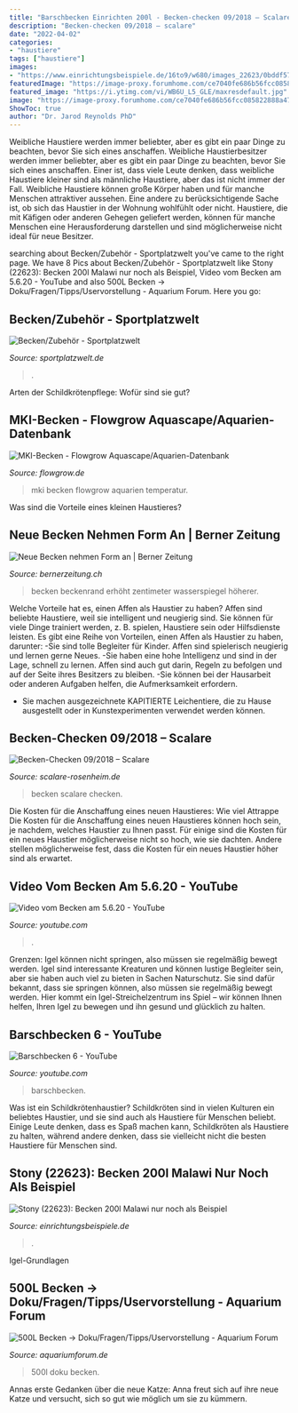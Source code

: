 ```yaml
---
title: "Barschbecken Einrichten 200l - Becken-checken 09/2018 – Scalare"
description: "Becken-checken 09/2018 – scalare"
date: "2022-04-02"
categories:
- "haustiere"
tags: ["haustiere"]
images:
- "https://www.einrichtungsbeispiele.de/16to9/w680/images_22623/0bddf572344bdb55fcfc7e629160e2ec.jpg"
featuredImage: "https://image-proxy.forumhome.com/ce7040fe686b56fcc085822888a47f083ade10ff?url=http:%2F%2Fimages.tapatalk-cdn.com%2F16%2F01%2F06%2Ff752a0f7d3829ca1c6384e78ad224836.jpg"
featured_image: "https://i.ytimg.com/vi/WB6U_L5_GLE/maxresdefault.jpg"
image: "https://image-proxy.forumhome.com/ce7040fe686b56fcc085822888a47f083ade10ff?url=http:%2F%2Fimages.tapatalk-cdn.com%2F16%2F01%2F06%2Ff752a0f7d3829ca1c6384e78ad224836.jpg"
ShowToc: true
author: "Dr. Jarod Reynolds PhD"
---
```



Weibliche Haustiere werden immer beliebter, aber es gibt ein paar Dinge zu beachten, bevor Sie sich eines anschaffen.
Weibliche Haustierbesitzer werden immer beliebter, aber es gibt ein paar Dinge zu beachten, bevor Sie sich eines anschaffen. Einer ist, dass viele Leute denken, dass weibliche Haustiere kleiner sind als männliche Haustiere, aber das ist nicht immer der Fall. Weibliche Haustiere können große Körper haben und für manche Menschen attraktiver aussehen. Eine andere zu berücksichtigende Sache ist, ob sich das Haustier in der Wohnung wohlfühlt oder nicht. Haustiere, die mit Käfigen oder anderen Gehegen geliefert werden, können für manche Menschen eine Herausforderung darstellen und sind möglicherweise nicht ideal für neue Besitzer.

	

		
searching about Becken/Zubehör - Sportplatzwelt you've came to the right page. We have 8 Pics about Becken/Zubehör - Sportplatzwelt like Stony (22623): Becken 200l Malawi nur noch als Beispiel, Video vom Becken am 5.6.20 - YouTube and also 500L Becken -&gt; Doku/Fragen/Tipps/Uservorstellung - Aquarium Forum. Here you go:
		
    
## Becken/Zubehör - Sportplatzwelt

<img loading=lazy src="https://imageserver.stadionwelt.de/Image/0/8/ece019ca15c06a2d05ec2b3a6aa6d7c039eb7c711d9001c64e9994709a7975/SEO_Schwimmbad-Becken1.jpg" onerror="this.onerror=null;this.src='https://tse2.mm.bing.net/th?id=OIP.K6HbR1ihA8Tl3wU1SanfuAHaB2&amp;pid=15.1';" alt="Becken/Zubehör - Sportplatzwelt">

_Source: sportplatzwelt.de_

>. 

	

Arten der Schildkrötenpflege: Wofür sind sie gut?

    
## MKI-Becken - Flowgrow Aquascape/Aquarien-Datenbank

<img loading=lazy src="https://www.flowgrow.de/db/images/aquarien/detail/mki-becken-58ee01debbc67.jpg" onerror="this.onerror=null;this.src='https://tse3.mm.bing.net/th?id=OIP.j-3EsBxzYxMG96NcTdSNZQHaFj&amp;pid=15.1';" alt="MKI-Becken - Flowgrow Aquascape/Aquarien-Datenbank">

_Source: flowgrow.de_

>mki becken flowgrow aquarien temperatur. 

	

Was sind die Vorteile eines kleinen Haustieres?

    
## Neue Becken Nehmen Form An | Berner Zeitung

<img loading=lazy src="https://cdn.unitycms.io/image/ocroped/1200,1200,1000,1000,0,0/rGyhWP9BZZo/2G0iRQJhKT1Ad1oKpOoNs3.jpg" onerror="this.onerror=null;this.src='https://tse1.mm.bing.net/th?id=OIP.DHPer8ta9H4OxXP_1d3HzQHaE8&amp;pid=15.1';" alt="Neue Becken nehmen Form an | Berner Zeitung">

_Source: bernerzeitung.ch_

>becken beckenrand erhöht zentimeter wasserspiegel höherer. 

	

Welche Vorteile hat es, einen Affen als Haustier zu haben?
Affen sind beliebte Haustiere, weil sie intelligent und neugierig sind. Sie können für viele Dinge trainiert werden, z. B. spielen, Haustiere sein oder Hilfsdienste leisten. Es gibt eine Reihe von Vorteilen, einen Affen als Haustier zu haben, darunter:
-Sie sind tolle Begleiter für Kinder. Affen sind spielerisch neugierig und lernen gerne Neues.
-Sie haben eine hohe Intelligenz und sind in der Lage, schnell zu lernen. Affen sind auch gut darin, Regeln zu befolgen und auf der Seite ihres Besitzers zu bleiben.
-Sie können bei der Hausarbeit oder anderen Aufgaben helfen, die Aufmerksamkeit erfordern.
- Sie machen ausgezeichnete KAPITIERTE Leichentiere, die zu Hause ausgestellt oder in Kunstexperimenten verwendet werden können.

    
## Becken-Checken 09/2018 – Scalare

<img loading=lazy src="https://www.scalare-rosenheim.de/wp-content/gallery/2018_smoker/smoker_IMG_4348.JPG" onerror="this.onerror=null;this.src='https://tse3.mm.bing.net/th?id=OIP.8Ik87AL7kKd7DklmZeiR6QHaFj&amp;pid=15.1';" alt="Becken-Checken 09/2018 – Scalare">

_Source: scalare-rosenheim.de_

>becken scalare checken. 

	

Die Kosten für die Anschaffung eines neuen Haustieres: Wie viel
Attrappe
Die Kosten für die Anschaffung eines neuen Haustieres können hoch sein, je nachdem, welches Haustier zu Ihnen passt. Für einige sind die Kosten für ein neues Haustier möglicherweise nicht so hoch, wie sie dachten. Andere stellen möglicherweise fest, dass die Kosten für ein neues Haustier höher sind als erwartet.

    
## Video Vom Becken Am 5.6.20 - YouTube

<img loading=lazy src="https://i.ytimg.com/vi/WB6U_L5_GLE/maxresdefault.jpg" onerror="this.onerror=null;this.src='https://tse4.mm.bing.net/th?id=OIP.DgO1TJv4Pzbfo1-UGhyY-AHaEK&amp;pid=15.1';" alt="Video vom Becken am 5.6.20 - YouTube">

_Source: youtube.com_

>. 

	

Grenzen: Igel können nicht springen, also müssen sie regelmäßig bewegt werden.
Igel sind interessante Kreaturen und können lustige Begleiter sein, aber sie haben auch viel zu bieten in Sachen Naturschutz. Sie sind dafür bekannt, dass sie springen können, also müssen sie regelmäßig bewegt werden. Hier kommt ein Igel-Streichelzentrum ins Spiel – wir können Ihnen helfen, Ihren Igel zu bewegen und ihn gesund und glücklich zu halten.

    
## Barschbecken 6 - YouTube

<img loading=lazy src="https://i.ytimg.com/vi/dX3pVTCHVZI/hq2.jpg" onerror="this.onerror=null;this.src='https://tse3.mm.bing.net/th?id=OIP.rJkLsSzKdQp99zSObpxPXQHaFj&amp;pid=15.1';" alt="Barschbecken 6 - YouTube">

_Source: youtube.com_

>barschbecken. 

	

Was ist ein Schildkrötenhaustier?
Schildkröten sind in vielen Kulturen ein beliebtes Haustier, und sie sind auch als Haustiere für Menschen beliebt. Einige Leute denken, dass es Spaß machen kann, Schildkröten als Haustiere zu halten, während andere denken, dass sie vielleicht nicht die besten Haustiere für Menschen sind.

    
## Stony (22623): Becken 200l Malawi Nur Noch Als Beispiel

<img loading=lazy src="https://www.einrichtungsbeispiele.de/16to9/w680/images_22623/0bddf572344bdb55fcfc7e629160e2ec.jpg" onerror="this.onerror=null;this.src='https://tse4.mm.bing.net/th?id=OIP.R6xLXuh3vT-7Dom__eOtzAHaEK&amp;pid=15.1';" alt="Stony (22623): Becken 200l Malawi nur noch als Beispiel">

_Source: einrichtungsbeispiele.de_

>. 

	

Igel-Grundlagen

    
## 500L Becken -&gt; Doku/Fragen/Tipps/Uservorstellung - Aquarium Forum

<img loading=lazy src="https://image-proxy.forumhome.com/ce7040fe686b56fcc085822888a47f083ade10ff?url=http:%2F%2Fimages.tapatalk-cdn.com%2F16%2F01%2F06%2Ff752a0f7d3829ca1c6384e78ad224836.jpg" onerror="this.onerror=null;this.src='https://tse2.mm.bing.net/th?id=OIP.k3sFTX4Sg-2k2A_75mmrPwHaJ4&amp;pid=15.1';" alt="500L Becken -&gt; Doku/Fragen/Tipps/Uservorstellung - Aquarium Forum">

_Source: aquariumforum.de_

>500l doku becken. 

	

Annas erste Gedanken über die neue Katze: Anna freut sich auf ihre neue Katze und versucht, sich so gut wie möglich um sie zu kümmern.

